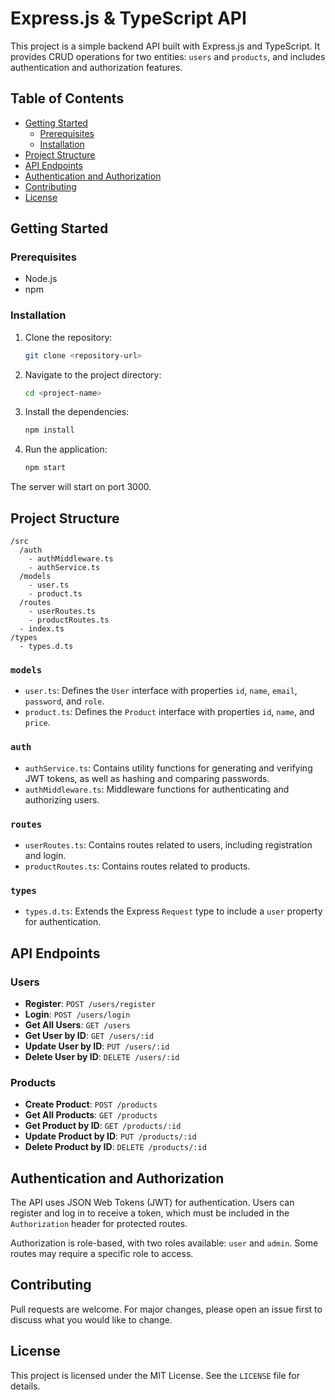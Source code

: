 # Express.js & TypeScript API

This project is a simple backend API built with Express.js and TypeScript. It provides CRUD operations for two entities: `users` and `products`, and includes authentication and authorization features.

## Table of Contents

- [Getting Started](#getting-started)
  - [Prerequisites](#prerequisites)
  - [Installation](#installation)
- [Project Structure](#project-structure)
- [API Endpoints](#api-endpoints)
- [Authentication and Authorization](#authentication-and-authorization)
- [Contributing](#contributing)
- [License](#license)

## Getting Started

### Prerequisites

- Node.js
- npm

### Installation

1. Clone the repository:
   ```bash
   git clone <repository-url>
   ```

2. Navigate to the project directory:
   ```bash
   cd <project-name>
   ```

3. Install the dependencies:
   ```bash
   npm install
   ```

4. Run the application:
   ```bash
   npm start
   ```

The server will start on port 3000.

## Project Structure

```
/src
  /auth
    - authMiddleware.ts
    - authService.ts
  /models
    - user.ts
    - product.ts
  /routes
    - userRoutes.ts
    - productRoutes.ts
  - index.ts
/types
  - types.d.ts
```

### `models`

- `user.ts`: Defines the `User` interface with properties `id`, `name`, `email`, `password`, and `role`.
- `product.ts`: Defines the `Product` interface with properties `id`, `name`, and `price`.

### `auth`

- `authService.ts`: Contains utility functions for generating and verifying JWT tokens, as well as hashing and comparing passwords.
- `authMiddleware.ts`: Middleware functions for authenticating and authorizing users.

### `routes`

- `userRoutes.ts`: Contains routes related to users, including registration and login.
- `productRoutes.ts`: Contains routes related to products.

### `types`

- `types.d.ts`: Extends the Express `Request` type to include a `user` property for authentication.

## API Endpoints

### Users

- **Register**: `POST /users/register`
- **Login**: `POST /users/login`
- **Get All Users**: `GET /users`
- **Get User by ID**: `GET /users/:id`
- **Update User by ID**: `PUT /users/:id`
- **Delete User by ID**: `DELETE /users/:id`

### Products

- **Create Product**: `POST /products`
- **Get All Products**: `GET /products`
- **Get Product by ID**: `GET /products/:id`
- **Update Product by ID**: `PUT /products/:id`
- **Delete Product by ID**: `DELETE /products/:id`

## Authentication and Authorization

The API uses JSON Web Tokens (JWT) for authentication. Users can register and log in to receive a token, which must be included in the `Authorization` header for protected routes.

Authorization is role-based, with two roles available: `user` and `admin`. Some routes may require a specific role to access.

## Contributing

Pull requests are welcome. For major changes, please open an issue first to discuss what you would like to change.

## License

This project is licensed under the MIT License. See the `LICENSE` file for details.
